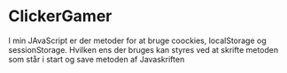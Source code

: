 # ClickerGamer

I min JAvaScript er der metoder for at bruge coockies, localStorage og sessionStorage. Hvilken ens der bruges kan styres ved at skrifte metoden som står i start og save metoden af Javaskriften
